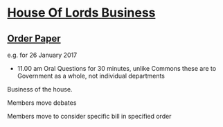 # [House Of Lords Business](http://www.parliament.uk/business/publications/business-papers/lords/lords-business/)

## [Order Paper](http://publications.parliament.uk/pa/ld201617/minutes/170126/ldorderpaper.pdf)

e.g. for 26 January 2017

* 11.00 am Oral Questions for 30 minutes, unlike Commons these are to Government as a whole, not individual departments

Business of the house.

Members move debates

Members move to consider specific bill in specified order


